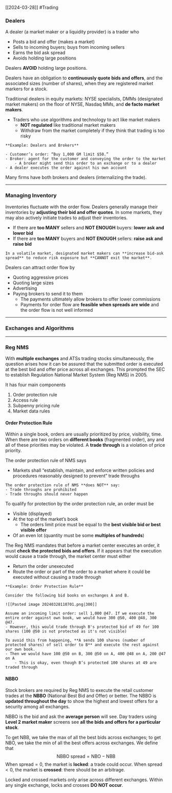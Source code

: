 [[2024-03-28]] #Trading 

### Dealers
A dealer (a market maker or a liquidity provider) is a trader who
- Posts a bid and offer (makes a market)
- Sells to incoming buyers; buys from incoming sellers
- Earns the bid ask spread
- Avoids holding large positions

Dealers **AVOID** holding large positions.

Dealers have an obligation to **continuously quote bids and offers**, and the associated sizes (number of shares), when they are registered market markers for a stock.

Traditional dealers in equity markets: NYSE specialists, DMMs (designated market makers) on the floor of NYSE, Nasdaq MMs, and **de facto market makers**.
- Traders who use algorithms and technology to act like market makers
	- **NOT regulated** like traditional market makers
	- Withdraw from the market completely if they think that trading is too risky

```ad-example
**Example: Dealers and Brokers**

- Customer’s order: “Buy 1,000 GM limit $50.”
- Broker: agent for the customer and conveying the order to the market
	- A broker might send this order to an exchange or to a dealer 
- A dealer executes the order against his own account
```

Many firms have both brokers and dealers (internalizing the trade).

---
### Managing Inventory 
Inventories fluctuate with the order flow. Dealers generally manage their inventories by **adjusting their bid and offer quotes**. In some markets, they may also actively initiate trades to adjust their inventories.
- If there are **too MANY** sellers and **NOT ENOUGH** buyers: **lower ask and lower bid**
- If there are **too MANY** buyers and **NOT ENOUGH** sellers: **raise ask and raise bid**

```ad-note
In a volatile market, designated market makers can **increase bid-ask spread** to reduce risk exposure but **CANNOT exit the market**.
```

Dealers can attract order flow by
- Quoting aggressive prices
- Quoting large sizes
- Advertising
- Paying brokers to send it to them
	- The payments ultimately allow brokers to offer lower commissions
	- Payments for order flow are **feasible when spreads are wide** and the order flow is not well informed

---
### Exchanges and Algorithms 

---
### Reg NMS
With **multiple exchanges** and ATSs trading stocks simultaneously, the question arises how it can be assured that the submitted order is executed at the best bid and offer price across all exchanges. This prompted the SEC to establish Regulation National Market System (Reg NMS) in 2005. 

It has four main components
1. Order protection rule
2. Access rule
3. Subpenny pricing rule
4. Market data rules

#### Order Protection Rule 
Within a single book, orders are usually prioritized by price, visibility, time. When there are two orders on **different books** (fragmented order), any and all of these priorities may be violated. A **trade through** is a violation of price priority.

The order protection rule of NMS says
- Markets shall “establish, maintain, and enforce written policies and procedures reasonably designed to prevent” trade throughs

```ad-warning
The order protection rule of NMS **does NOT** say:
- Trade throughs are prohibited
- Trade throughs should never happen
```

To qualify for protection by the order protection rule, an order must be
- Visible (displayed)
- At the top of the market’s book
	- The orders limit price must be equal to the **best visible bid or best visible offer**
- Of an even lot (quantity must be some **multiples of hundreds**)

The Reg NMS mandates that before a market center executes an order, it must **check the protected bids and offers**. If it appears that the execution would cause a trade through, the market center must either
- Return the order unexecuted
- Route the order or part of the order to a market where it could be executed without causing a trade through

```ad-example
**Example: Order Protection Rule**

Consider the following bid books on exchanges A and B.

![[Pasted image 20240328110701.png|300]]

Assume an incoming limit order: sell 1,000 @47. If we execute the entire order against own book, we would have 300 @50, 400 @48, 300 @47.
- However, this would trade through B's protected bid of 49 for 100 shares (100 @50 is not protected as it's not visible)

To avoid this from happening, **A sends 100 shares (number of protected shares) of sell order to B** and execute the rest against our own book.
- Then we would have 100 @50 on B, 300 @50 on A, 400 @48 on A, 200 @47 on A 
	- This is okay, even though B’s protected 100 shares at 49 are traded through
```

#### NBBO
Stock brokers are required by Reg NMS to execute the retail customer trades at the **NBBO** (National Best Bid and Offer) or better. The NBBO is **updated throughout the day** to show the highest and lowest offers for a security among all exchanges.

NBBO is the bid and ask the **average person** will see. Day traders using **Level 2 market maker** screens see **all the bids and offers for a particular stock**.

To get NBB, we take the max of all the best bids across exchanges; to get NBO, we take the min of all the best offers across exchanges. We define that $$\text{NBBO spread}=\text{NBO}-\text{NBB}$$ When $\text{spread}=0$, the market is **locked**: a trade could occur. When $\text{spread} <0$, the market is **crossed**: there should be an arbitrage.

Locked and crossed markets only arise across different exchanges. Within any single exchange, locks and crosses **DO NOT occur**.